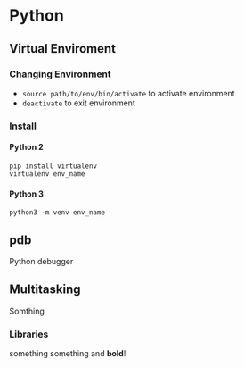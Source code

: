 # Python

## Virtual Enviroment

### Changing Environment
- `source path/to/env/bin/activate` to activate environment
- `deactivate` to exit environment

### Install
#### Python 2
<pre><code class="python">pip install virtualenv
virtualenv env_name
</code></pre>

#### Python 3
<pre><code class="zsh">python3 -m venv env_name
</code></pre>

## pdb
Python debugger

## Multitasking
Somthing
### Libraries
something something and **bold**!
